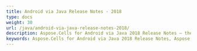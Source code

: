 ```yaml
---
title: Android via Java Release Notes - 2018
type: docs
weight: 30
url: /java/android-via-java-release-notes-2018/
description: Aspose.Cells for Android via Java 2018 Release Notes – the latest enhancements, new features, and fixes.
keywords: Aspose.Cells for Android via Java 2018 Release Notes, Aspose.Cells for Android via Java 2018 updates and fixes
---
```




